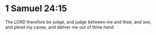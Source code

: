 # 1 Samuel 24:15

The LORD therefore be judge, and judge between me and thee, and see, and plead my cause, and deliver me out of thine hand.